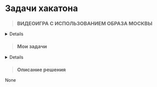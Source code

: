 # Задачи хакатона
> ### ВИДЕОИГРА С ИСПОЛЬЗОВАНИЕМ ОБРАЗА МОСКВЫ

<details>
АКТУАЛЬНОСТЬ
Индустрия видеоигр растет с каждым днем и уже давно относится не только к развлекательному сегменту. С помощью игр пользователи часто получают образовательный и культурологический контент, знакомятся с историей и исследуют различные локации, воссозданные по облику реально существующих городов и мировых столиц.

Однако на сегодняшний день образ Москвы в видеоиграх представлен только отдельными достопримечательностями или текстовыми описаниями и практически не используется в качестве полноценного игрового мира.

В этой связи создание игр, где будут отражены «знаковые» локации российской столицы, позволит стимулировать развитие российской гейм-индустрии, вовлечь новых игроков в созданные российскими разработчиками игры, которые также могут быть использованы в культурной, туристической, образовательной и других сферах города

ОПИСАНИЕ ЗАДАЧИ
Разработайте видеоигру с использованием образа Москвы в качестве игрового мира и с учетом следующих условий:

Игра должна быть новым игровым проектом, начатым и завершенным в течение проведения хакатона;
Разрешается использовать ресурсы ассет сторов;
Можно использовать любой игровой движок, языки программирования или инструменты;
Игра должна запускаться на Windows, на эмуляторе мобильной ОС или браузерах, не требуя дополнительного программного или аппаратного обеспечения;
Принимаются игры любых жанров. Допускается создание игры с технологией дополненной реальности

ДАННЫЕ
Набор обезличенных данных из внутренних систем, содержащий:
Локацию города;
Отдельные 3D объекты города

ТИП РЕШЕНИЯ
Прототип видеоигры для Windows/Web/Android
</details> 

> ### Мои задачи
<details>
  
Разработать 3-х мерный ресурс (карту, локации игры).
### Результаты:
- [Папка со скринами модели](https://drive.google.com/drive/folders/1wKLD8JYnCt5Apsa_PmsMBZrYbxcYzX_P?usp=share_link)
- [3D модель Москвы](https://drive.google.com/file/d/1kAgnL4xbFgYYX98OXQ5vcQdGk93X70hH/view?usp=share_link)
- [terrein поверхность и космоснимок](https://drive.google.com/file/d/14m3l3YuJ9MYJY-_9Mfgk5LSEnhCPb1fV/view?usp=share_link)

</details>

> ### Описание решения
None



